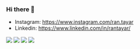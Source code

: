 ### Hi there 👋

- Instagram: https://www.instagram.com/ran.tayar
- Linkedin: https://www.linkedin.com/in/rantayar/


<img align="center" src="https://github-readme-stats.vercel.app/api?username=TgMrP" />
<img align="center" src="https://github-readme-stats.vercel.app/api/top-langs/?username=TgMrP&layout=compact" />
<img align="center" src="https://github-readme-stats.vercel.app/api/wakatime?username=TgMrP&layout=compact" />
<img align="center" src="https://g-img.homeran.co.il/badge/tgmrp" />
